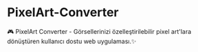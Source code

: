 # PixelArt-Converter
🎮 PixelArt Converter - Görsellerinizi özelleştirilebilir pixel art'lara dönüştüren kullanıcı dostu web uygulaması.✨
